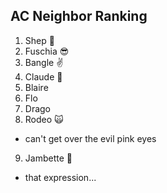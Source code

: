 ## AC Neighbor Ranking

1. Shep :sparkling_heart:
2. Fuschia :sunglasses:
3. Bangle :v:
4. Claude :rabbit:
5. Blaire 
6. Flo
7. Drago
8. Rodeo :scream_cat:
  * can't get over the evil pink eyes
9. Jambette :clown_face:
  * that expression...
